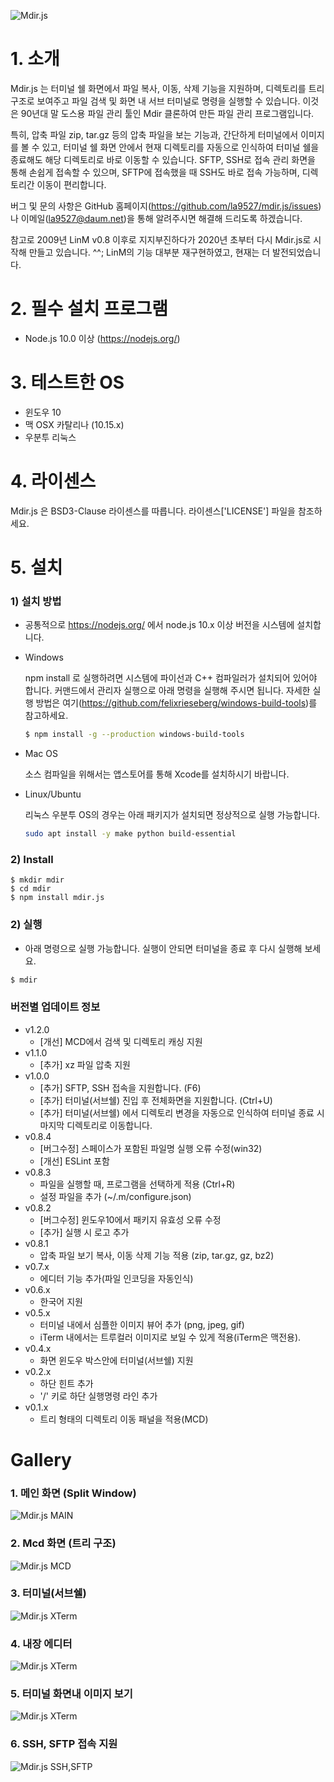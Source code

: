 ![Mdir.js](https://github.com/la9527/mdir.js/blob/master/images/mdir_v0.8.1.gif?raw=true)

# 1. 소개

Mdir.js 는 터미널 쉘 화면에서 파일 복사, 이동, 삭제 기능을 지원하며, 디렉토리를 트리구조로 보여주고 파일 검색 및 화면 내 서브 터미널로 명령을 실행할 수 있습니다.
이것은 90년대 말 도스용 파일 관리 툴인 Mdir 클론하여 만든 파일 관리 프로그램입니다.

특히, 압축 파일 zip, tar.gz 등의 압축 파일을 보는 기능과, 간단하게 터미널에서 이미지를 볼 수 있고,
터미널 쉘 화면 안에서 현재 디렉토리를 자동으로 인식하여 터미널 쉘을 종료해도 해당 디렉토리로 바로 이동할 수 있습니다.
SFTP, SSH로 접속 관리 화면을 통해 손쉽게 접속할 수 있으며, SFTP에 접속했을 때 SSH도 바로 접속 가능하며, 디렉토리간 이동이 편리합니다.

버그 및 문의 사항은 GitHub 홈페이지(https://github.com/la9527/mdir.js/issues)나 이메일(la9527@daum.net)을 통해 알려주시면 해결해 드리도록 하겠습니다.

참고로 2009년 LinM v0.8 이후로 지지부진하다가 2020년 초부터 다시 Mdir.js로 시작해 만들고 있습니다. ^^;
LinM의 기능 대부분 재구현하였고, 현재는 더 발전되었습니다.

# 2. 필수 설치 프로그램

 - Node.js 10.0 이상 (https://nodejs.org/)
 
# 3. 테스트한 OS

 - 윈도우 10
 - 맥 OSX 카탈리나 (10.15.x)
 - 우분투 리눅스

# 4. 라이센스

 Mdir.js 은 BSD3-Clause 라이센스를 따릅니다. 라이센스['LICENSE'] 파일을 참조하세요.

# 5. 설치

### 1) 설치 방법

 - 공통적으로 https://nodejs.org/ 에서 node.js 10.x 이상 버전을 시스템에 설치합니다.
  
 - Windows

    npm install 로 실행하려면 시스템에 파이선과 C++ 컴파일러가 설치되어 있어야 합니다. 
    커맨드에서 관리자 실행으로 아래 명령을 실행해 주시면 됩니다. 자세한 실행 방법은 여기(https://github.com/felixrieseberg/windows-build-tools)를 참고하세요.

    ```bash
    $ npm install -g --production windows-build-tools
    ```

 - Mac OS

    소스 컴파일을 위해서는 앱스토어를 통해 Xcode를 설치하시기 바랍니다.

 - Linux/Ubuntu
    
    리눅스 우분투 OS의 경우는 아래 패키지가 설치되면 정상적으로 실행 가능합니다.

    ```bash
    sudo apt install -y make python build-essential
    ```

### 2) Install 

```
$ mkdir mdir
$ cd mdir
$ npm install mdir.js
```

### 2) 실행

- 아래 명령으로 실행 가능합니다. 실행이 안되면 터미널을 종료 후 다시 실행해 보세요.

```bash
$ mdir
```

### 버전별 업데이트 정보

- v1.2.0
    - [개선] MCD에서 검색 및 디렉토리 캐싱 지원
- v1.1.0
    - [추가] xz 파일 압축 지원
- v1.0.0
    - [추가] SFTP, SSH 접속을 지원합니다. (F6)
    - [추가] 터미널(서브쉘) 진입 후 전체화면을 지원합니다. (Ctrl+U)
    - [추가] 터미널(서브쉘) 에서 디렉토리 변경을 자동으로 인식하여 터미널 종료 시 마지막 디렉토리로 이동합니다.
- v0.8.4
    - [버그수정] 스페이스가 포함된 파일명 실행 오류 수정(win32)
    - [개선] ESLint 포함 
- v0.8.3
    - 파일을 실행할 때, 프로그램을 선택하게 적용 (Ctrl+R)
    - 설정 파일을 추가 (~/.m/configure.json)
- v0.8.2
    - [버그수정] 윈도우10에서 패키지 유효성 오류 수정
    - [추가] 실행 시 로고 추가
- v0.8.1
    - 압축 파일 보기 복사, 이동 삭제 기능 적용 (zip, tar.gz, gz, bz2)
- v0.7.x
    - 에디터 기능 추가(파일 인코딩을 자동인식)
- v0.6.x 
    - 한국어 지원
- v0.5.x 
    - 터미널 내에서 심플한 이미지 뷰어 추가 (png, jpeg, gif)
    - iTerm 내에서는 트루컬러 이미지로 보일 수 있게 적용(iTerm은 맥전용).
- v0.4.x 
    - 화면 윈도우 박스안에 터미널(서브쉘) 지원
- v0.2.x
    - 하단 힌트 추가
    - '/' 키로 하단 실행명령 라인 추가
- v0.1.x
    - 트리 형태의 디렉토리 이동 패널을 적용(MCD)

# Gallery

### 1. 메인 화면 (Split Window)
![Mdir.js MAIN](https://github.com/la9527/mdir.js/blob/master/images/mdir_v0.1_windows10_cmd.png?raw=true)

### 2. Mcd 화면 (트리 구조)
![Mdir.js MCD](https://github.com/la9527/mdir.js/blob/master/images/mdir_v0.1_windows10_cmd_mcd.png?raw=true)

### 3. 터미널(서브쉘)
![Mdir.js XTerm](https://github.com/la9527/mdir.js/blob/master/images/mdir_v0.8.1_zsh_terminal.png?raw=true)

### 4. 내장 에디터
![Mdir.js XTerm](https://github.com/la9527/mdir.js/blob/master/images/mdir_v0.8.1_inside_editor.png?raw=true)

### 5. 터미널 화면내 이미지 보기
![Mdir.js XTerm](https://github.com/la9527/mdir.js/blob/master/images/mdir_v0.8.1_picture_viewer.png?raw=true)

### 6. SSH, SFTP 접속 지원
![Mdir.js SSH,SFTP](https://github.com/la9527/mdir.js/blob/master/images/mdir_1.0.0_connection_manager.png?raw=true)
